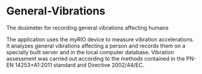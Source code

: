 # General-Vibrations
The dosimeter for recording general vibrations affecting humans

The application uses the myRIO device to measure vibration accelerations. It analyzes general vibrations affecting a person and records them on a specially built server and in the local computer database.
Vibration assessment was carried out according to the methods contained in the PN-EN 14253+A1:2011 standard and Directive 2002/44/EC.
